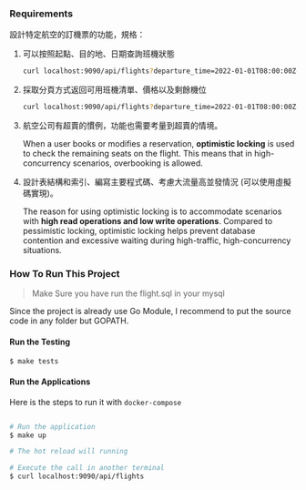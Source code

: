 ### Requirements
設計特定航空的訂機票的功能，規格：

1. 可以按照起點、目的地、日期查詢班機狀態

    ```bash
    curl localhost:9090/api/flights?departure_time=2022-01-01T08:00:00Z&seats=1&destination=Los Angeles&departure=New York&page=2&per_page=10
    ```

2. 採取分頁方式返回可用班機清單、價格以及剩餘機位

    ```bash
    curl localhost:9090/api/flights?departure_time=2022-01-01T08:00:00Z&seats=1&destination=Los Angeles&departure=New York&page=2&per_page=10
    ```

3. 航空公司有超賣的慣例，功能也需要考量到超賣的情境。

    When a user books or modifies a reservation, **optimistic locking** is used to check the remaining seats on the flight. This means that in high-concurrency scenarios, overbooking is allowed.

4. 設計表結構和索引、編寫主要程式碼、考慮大流量高並發情況 (可以使用虛擬碼實現)。

    The reason for using optimistic locking is to accommodate scenarios with **high read operations and low write operations**. Compared to pessimistic locking, optimistic locking helps prevent database contention and excessive waiting during high-traffic, high-concurrency situations.

### How To Run This Project

> Make Sure you have run the flight.sql in your mysql

Since the project is already use Go Module, I recommend to put the source code in any folder but GOPATH.

#### Run the Testing

```bash
$ make tests
```

#### Run the Applications

Here is the steps to run it with `docker-compose`

```bash

# Run the application
$ make up

# The hot reload will running

# Execute the call in another terminal
$ curl localhost:9090/api/flights
```
